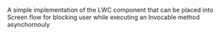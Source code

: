 A simple implementation of the LWC component that can be placed into Screen flow for blocking user while executing an Invocable method asynchornouly 
